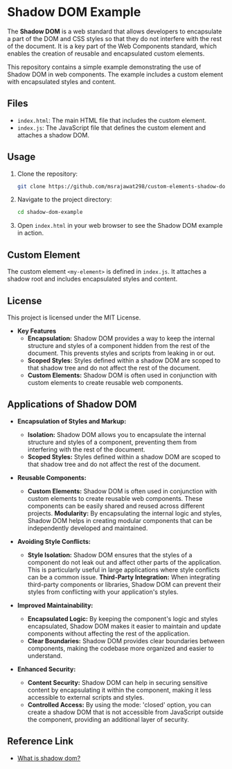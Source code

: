 # Shadow DOM Example

The **Shadow DOM** is a web standard that allows developers to encapsulate a part of the DOM and CSS styles so that they do not interfere with the rest of the document. It is a key part of the Web Components standard, which enables the creation of reusable and encapsulated custom elements.

This repository contains a simple example demonstrating the use of Shadow DOM in web components. The example includes a custom element with encapsulated styles and content.

## Files

- `index.html`: The main HTML file that includes the custom element.
- `index.js`: The JavaScript file that defines the custom element and attaches a shadow DOM.

## Usage

1. Clone the repository:
    ```sh
    git clone https://github.com/msrajawat298/custom-elements-shadow-dom
    ```

2. Navigate to the project directory:
    ```sh
    cd shadow-dom-example
    ```

3. Open `index.html` in your web browser to see the Shadow DOM example in action.

## Custom Element

The custom element `<my-element>` is defined in `index.js`. It attaches a shadow root and includes encapsulated styles and content.

## License

This project is licensed under the MIT License.


- **Key Features**
    - **Encapsulation:** Shadow DOM provides a way to keep the internal structure and styles of a component hidden from the rest of the document. This prevents styles and scripts from leaking in or out.
    - **Scoped Styles:** Styles defined within a shadow DOM are scoped to that shadow tree and do not affect the rest of the document.
    - **Custom Elements:** Shadow DOM is often used in conjunction with custom elements to create reusable web components.


## Applications of Shadow DOM
- **Encapsulation of Styles and Markup:**

    - **Isolation:** Shadow DOM allows you to encapsulate the internal structure and styles of a component, preventing them from interfering with the rest of the document.
    - **Scoped Styles:** Styles defined within a shadow DOM are scoped to that shadow tree and do not affect the rest of the document.
    
- **Reusable Components:**

    - **Custom Elements:** Shadow DOM is often used in conjunction with custom elements to create reusable web components. These components can be easily shared and reused across different projects.
    **Modularity:** By encapsulating the internal logic and styles, Shadow DOM helps in creating modular components that can be independently developed and maintained.

- **Avoiding Style Conflicts:**

    - **Style Isolation:** Shadow DOM ensures that the styles of a component do not leak out and affect other parts of the application. This is particularly useful in large applications where style conflicts can be a common issue.
    **Third-Party Integration:** When integrating third-party components or libraries, Shadow DOM can prevent their styles from conflicting with your application's styles.

- **Improved Maintainability:**

    - **Encapsulated Logic:** By keeping the component's logic and styles encapsulated, Shadow DOM makes it easier to maintain and update components without affecting the rest of the application.
    - **Clear Boundaries:** Shadow DOM provides clear boundaries between components, making the codebase more organized and easier to understand.

- **Enhanced Security:**

    - **Content Security:** Shadow DOM can help in securing sensitive content by encapsulating it within the component, making it less accessible to external scripts and styles.
    - **Controlled Access:** By using the mode: 'closed' option, you can create a shadow DOM that is not accessible from JavaScript outside the component, providing an additional layer of security.


## Reference Link
- [What is shadow dom?](https://youtu.be/7Tok22qxPzQ?si=gsCPyuUGqeYAcYy7)